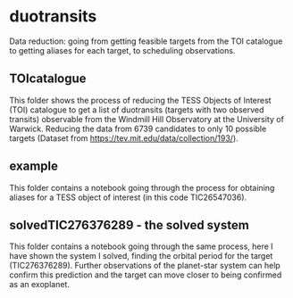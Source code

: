 # duotransits

Data reduction: going from getting feasible targets from the TOI catalogue to getting aliases for each target, to scheduling observations.

## TOIcatalogue
This folder shows the process of reducing the TESS Objects of Interest (TOI) catalogue to get a list of duotransits (targets with two observed transits) observable from the Windmill Hill Observatory at the University of Warwick. Reducing the data from 6739 candidates to only 10 possible targets (Dataset from https://tev.mit.edu/data/collection/193/). 

## example
This folder contains a notebook going through the process for obtaining aliases for a TESS object of interest (in this code TIC26547036). 

## solvedTIC276376289 - the solved system
This folder contains a notebook going through the same process, here I have shown the system I solved, finding the orbital period for the target (TIC276376289). Further observations of the planet-star system can help confirm this prediction and the target can move closer to being confirmed as an exoplanet. 
